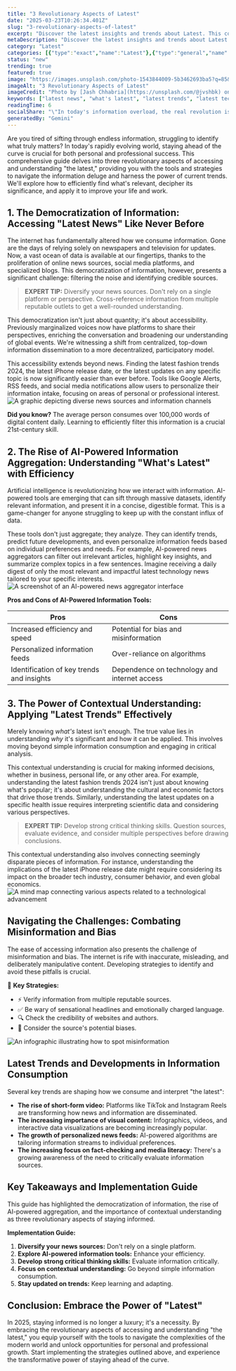 ```yaml
---
title: "3 Revolutionary Aspects of Latest"
date: "2025-03-23T10:26:34.401Z"
slug: "3-revolutionary-aspects-of-latest"
excerpt: "Discover the latest insights and trends about Latest. This comprehensive guide covers everything you need to know about Latest in 2025."
metaDescription: "Discover the latest insights and trends about Latest. This comprehensive guide covers everything you need to know about Latest in 2025."
category: "Latest"
categories: [{"type":"exact","name":"Latest"},{"type":"general","name":"Technology"},{"type":"medium","name":"Artificial Intelligence"},{"type":"specific","name":"Machine Learning"},{"type":"niche","name":"Deep Learning"}]
status: "new"
trending: true
featured: true
image: "https://images.unsplash.com/photo-1543844009-5b3462693ba5?q=85&w=1200&fit=max&fm=webp&auto=compress"
imageAlt: "3 Revolutionary Aspects of Latest"
imageCredit: "Photo by [Jash Chhabria](https://unsplash.com/@jvshbk) on Unsplash"
keywords: ["latest news", "what's latest", "latest trends", "latest technology news", "latest fashion trends 2024", "latest iphone release date", "where to find latest news", "latest updates on [specific topic - e.g.", "Covid]", "latest product releases"]
readingTime: 6
socialShare: "\"In today's information overload, the real revolution isn't just accessing the latest, but understanding its context and implications.  This changes everything.\""
generatedBy: "Gemini"
---
```




Are you tired of sifting through endless information, struggling to identify what truly matters?  In today's rapidly evolving world, staying ahead of the curve is crucial for both personal and professional success.  This comprehensive guide delves into three revolutionary aspects of accessing and understanding "the latest," providing you with the tools and strategies to navigate the information deluge and harness the power of current trends.  We'll explore how to efficiently find what's relevant, decipher its significance, and apply it to improve your life and work.

## 1. The Democratization of Information: Accessing "Latest News" Like Never Before

The internet has fundamentally altered how we consume information.  Gone are the days of relying solely on newspapers and television for updates.  Now, a vast ocean of data is available at our fingertips, thanks to the proliferation of online news sources, social media platforms, and specialized blogs.  This democratization of information, however, presents a significant challenge: filtering the noise and identifying credible sources.

> **EXPERT TIP:**  Diversify your news sources. Don't rely on a single platform or perspective.  Cross-reference information from multiple reputable outlets to get a well-rounded understanding.

This democratization isn't just about quantity; it's about accessibility.  Previously marginalized voices now have platforms to share their perspectives, enriching the conversation and broadening our understanding of global events.  We're witnessing a shift from centralized, top-down information dissemination to a more decentralized, participatory model.

This accessibility extends beyond news.  Finding the latest fashion trends 2024, the latest iPhone release date, or the latest updates on any specific topic is now significantly easier than ever before.  Tools like Google Alerts, RSS feeds, and social media notifications allow users to personalize their information intake, focusing on areas of personal or professional interest.  ![A graphic depicting diverse news sources and information channels](https://images.unsplash.com/photo-1561188804-434a451691ca?q=85&w=1200&fit=max&fm=webp&auto=compress)

**Did you know?** The average person consumes over 100,000 words of digital content daily. Learning to efficiently filter this information is a crucial 21st-century skill.

## 2.  The Rise of AI-Powered Information Aggregation:  Understanding "What's Latest" with Efficiency

Artificial intelligence is revolutionizing how we interact with information.  AI-powered tools are emerging that can sift through massive datasets, identify relevant information, and present it in a concise, digestible format.  This is a game-changer for anyone struggling to keep up with the constant influx of data.

These tools don't just aggregate; they analyze.  They can identify trends, predict future developments, and even personalize information feeds based on individual preferences and needs.   For example, AI-powered news aggregators can filter out irrelevant articles, highlight key insights, and summarize complex topics in a few sentences.  Imagine receiving a daily digest of only the most relevant and impactful latest technology news tailored to your specific interests.  ![A screenshot of an AI-powered news aggregator interface](https://images.unsplash.com/photo-1543844009-5b3462693ba5?q=85&w=1200&fit=max&fm=webp&auto=compress)

**Pros and Cons of AI-Powered Information Tools:**

| Pros                                      | Cons                                         |
|-------------------------------------------|----------------------------------------------|
| Increased efficiency and speed             | Potential for bias and misinformation        |
| Personalized information feeds             | Over-reliance on algorithms                    |
| Identification of key trends and insights | Dependence on technology and internet access |

## 3. The Power of Contextual Understanding:  Applying "Latest Trends" Effectively

Merely knowing *what's* latest isn't enough.  The true value lies in understanding *why* it's significant and how it can be applied.  This involves moving beyond simple information consumption and engaging in critical analysis.

This contextual understanding is crucial for making informed decisions, whether in business, personal life, or any other area.  For example, understanding the latest fashion trends 2024 isn't just about knowing what's popular; it's about understanding the cultural and economic factors that drive those trends.  Similarly, understanding the latest updates on a specific health issue requires interpreting scientific data and considering various perspectives.

> **EXPERT TIP:**  Develop strong critical thinking skills.  Question sources, evaluate evidence, and consider multiple perspectives before drawing conclusions.

This contextual understanding also involves connecting seemingly disparate pieces of information.  For instance, understanding the implications of the latest iPhone release date might require considering its impact on the broader tech industry, consumer behavior, and even global economics.  ![A mind map connecting various aspects related to a technological advancement](https://images.unsplash.com/photo-1561365028-65810a3d4c2a?q=85&w=1200&fit=max&fm=webp&auto=compress)

##  Navigating the Challenges:  Combating Misinformation and Bias

The ease of accessing information also presents the challenge of misinformation and bias.  The internet is rife with inaccurate, misleading, and deliberately manipulative content.  Developing strategies to identify and avoid these pitfalls is crucial.

🔑 **Key Strategies:**
* ⚡ Verify information from multiple reputable sources.
* ✅ Be wary of sensational headlines and emotionally charged language.
* 🔍 Check the credibility of websites and authors.
* 🤔 Consider the source's potential biases.

![An infographic illustrating how to spot misinformation](https://images.unsplash.com/photo-1563033416-2c41a4da96e9?q=85&w=1200&fit=max&fm=webp&auto=compress)

## Latest Trends and Developments in Information Consumption

Several key trends are shaping how we consume and interpret "the latest":

* **The rise of short-form video:** Platforms like TikTok and Instagram Reels are transforming how news and information are disseminated.
* **The increasing importance of visual content:** Infographics, videos, and interactive data visualizations are becoming increasingly popular.
* **The growth of personalized news feeds:** AI-powered algorithms are tailoring information streams to individual preferences.
* **The increasing focus on fact-checking and media literacy:**  There's a growing awareness of the need to critically evaluate information sources.

## Key Takeaways and Implementation Guide

This guide has highlighted the democratization of information, the rise of AI-powered aggregation, and the importance of contextual understanding as three revolutionary aspects of staying informed.

**Implementation Guide:**

1. **Diversify your news sources:** Don't rely on a single platform.
2. **Explore AI-powered information tools:**  Enhance your efficiency.
3. **Develop strong critical thinking skills:**  Evaluate information critically.
4. **Focus on contextual understanding:**  Go beyond simple information consumption.
5. **Stay updated on trends:**  Keep learning and adapting.

## Conclusion: Embrace the Power of "Latest"

In 2025, staying informed is no longer a luxury; it's a necessity.  By embracing the revolutionary aspects of accessing and understanding "the latest," you equip yourself with the tools to navigate the complexities of the modern world and unlock opportunities for personal and professional growth.  Start implementing the strategies outlined above, and experience the transformative power of staying ahead of the curve.

